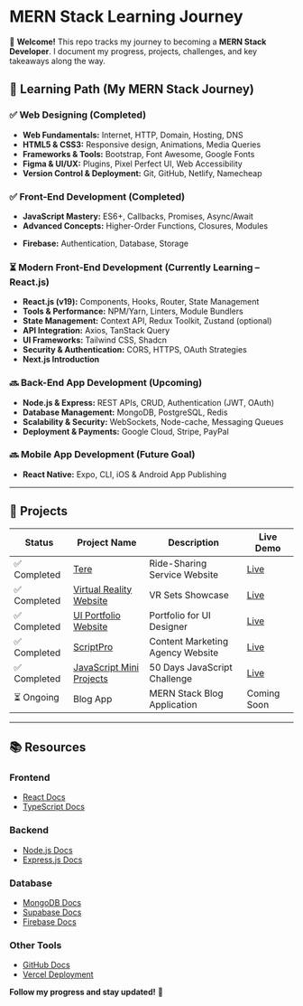 # **MERN Stack Learning Journey**  

📌 **Welcome!** This repo tracks my journey to becoming a **MERN Stack Developer**. I document my progress, projects, challenges, and key takeaways along the way.  

## **📅 Learning Path (My MERN Stack Journey)**  

### **✅ Web Designing (Completed)**  
- **Web Fundamentals:** Internet, HTTP, Domain, Hosting, DNS  
- **HTML5 & CSS3:** Responsive design, Animations, Media Queries  
- **Frameworks & Tools:** Bootstrap, Font Awesome, Google Fonts  
- **Figma & UI/UX:** Plugins, Pixel Perfect UI, Web Accessibility  
- **Version Control & Deployment:** Git, GitHub, Netlify, Namecheap  

### **✅ Front-End Development (Completed)**  
- **JavaScript Mastery:** ES6+, Callbacks, Promises, Async/Await  
- **Advanced Concepts:** Higher-Order Functions, Closures, Modules  
<!-- - **TypeScript:** Type Annotations, Interfaces, Generics, Decorators   -->
<!-- - **GitHub Workflow:** Branches, PRs, Merging, Rebase, Cherry Pick   -->
<!-- - **Animations & Supabase:** GSAP, Authentication, Database, Storage   -->
- **Firebase:** Authentication, Database, Storage  

### **⏳ Modern Front-End Development (Currently Learning – React.js)**  
- **React.js (v19):** Components, Hooks, Router, State Management  
- **Tools & Performance:** NPM/Yarn, Linters, Module Bundlers  
- **State Management:** Context API, Redux Toolkit, Zustand (optional)  
- **API Integration:** Axios, TanStack Query  
- **UI Frameworks:** Tailwind CSS, Shadcn  
- **Security & Authentication:** CORS, HTTPS, OAuth Strategies  
- **Next.js Introduction**  

### **🔜 Back-End App Development (Upcoming)**  
- **Node.js & Express:** REST APIs, CRUD, Authentication (JWT, OAuth)  
- **Database Management:** MongoDB, PostgreSQL, Redis  
- **Scalability & Security:** WebSockets, Node-cache, Messaging Queues  
- **Deployment & Payments:** Google Cloud, Stripe, PayPal  

### **🔜 Mobile App Development (Future Goal)**  
- **React Native:** Expo, CLI, iOS & Android App Publishing  

---

## 🚀 Projects  

| Status   | Project Name | Description | Live Demo |
|----------|--------------|-------------|-----------|
| ✅ Completed | [Tere](https://hadiakhokhar.github.io/Tere/) | Ride-Sharing Service Website | [Live](https://hadiakhokhar.github.io/Tere/) |
| ✅ Completed | [Virtual Reality Website](https://omamakhokhar.github.io/Virtual-Reality-Website/) | VR Sets Showcase | [Live](https://omamakhokhar.github.io/Virtual-Reality-Website/) |
| ✅ Completed | [UI Portfolio Website](https://hadiakhokhar.github.io/Portfolio-Website/) | Portfolio for UI Designer | [Live](https://hadiakhokhar.github.io/Portfolio-Website/) |
| ✅ Completed | [ScriptPro](https://hadiakhokhar.github.io/ScriptPro.The-Content-Marketing-Agency/) | Content Marketing Agency Website | [Live](https://hadiakhokhar.github.io/ScriptPro.The-Content-Marketing-Agency/) |
| ✅ Completed | [JavaScript Mini Projects](https://hadiakhokhar.github.io/JavaScript-Mini-Projects/) | 50 Days JavaScript Challenge | [Live](https://hadiakhokhar.github.io/JavaScript-Mini-Projects/) |
| ⏳ Ongoing | Blog App | MERN Stack Blog Application | Coming Soon |

---

## 📚 Resources  

### **Frontend**  
- [React Docs](https://react.dev/)  
- [TypeScript Docs](https://www.typescriptlang.org/)  

### **Backend**  
- [Node.js Docs](https://nodejs.org/en/docs/)  
- [Express.js Docs](https://expressjs.com/)  

### **Database**  
- [MongoDB Docs](https://www.mongodb.com/docs/)  
- [Supabase Docs](https://supabase.com/docs)  
- [Firebase Docs](https://firebase.google.com/docs)  

### **Other Tools**  
- [GitHub Docs](https://docs.github.com/)  
- [Vercel Deployment](https://vercel.com/docs)  

**Follow my progress and stay updated!** 🚀  
